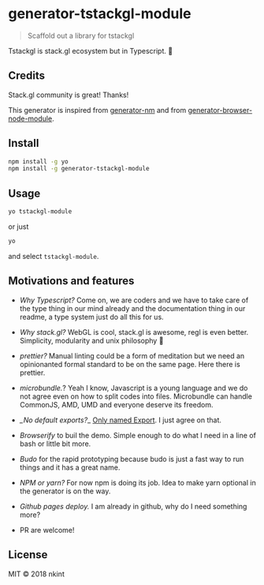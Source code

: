 # generator-tstackgl-module

> Scaffold out a library for tstackgl

Tstackgl is stack.gl ecosystem but in Typescript. 🤙

## Credits

Stack.gl community is great! Thanks!

This generator is inspired from [generator-nm](https://github.com/sindresorhus/generator-nm)
and from [generator-browser-node-module](https://github.com/marcofugaro/generator-browser-node-module).

## Install

```bash
npm install -g yo
npm install -g generator-tstackgl-module
```

## Usage

```bash
yo tstackgl-module
```

or just

```bash
yo
```

and select `tstackgl-module`.

## Motivations and features

- _*Why Typescript?*_
  Come on, we are coders and we have to take care of the type thing in our mind already and the documentation thing in our readme, a type system just do all this for us.

- _*Why stack.gl?*_ WebGL is cool, stack.gl is awesome, regl is even better.
  Simplicity, modularity and unix philosophy 🤘

- _*prettier?*_ Manual linting could be a form of meditation but we need an opinionanted formal standard to be on the same page. Here there is prettier.

- _*microbundle.*_? Yeah I know, Javascript is a young language and we do not agree even on how to split codes into files. Microbundle can handle CommonJS, AMD, UMD and everyone deserve its freedom.

- _\_No default exports?_\_ [Only named Export](https://blog.neufund.org/why-we-have-banned-default-exports-and-you-should-do-the-same-d51fdc2cf2ad). I just agree on that.

- _*Browserify*_ to buil the demo. Simple enough to do what I need in a line of bash or little bit more.

- _*Budo*_ for the rapid prototyping because budo is just a fast way to run things and it has a great name.

- _*NPM or yarn?*_ For now npm is doing its job. Idea to make yarn optional in the generator is on the way.

- _*Github pages deploy.*_ I am already in github, why do I need something more?

- PR are welcome!

## License

MIT © 2018 nkint
